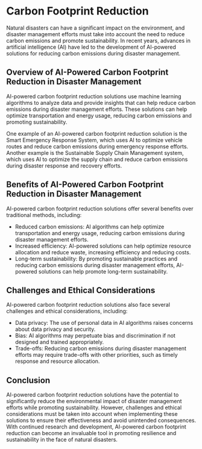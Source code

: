 Carbon Footprint Reduction
==============================================================================

Natural disasters can have a significant impact on the environment, and disaster management efforts must take into account the need to reduce carbon emissions and promote sustainability. In recent years, advances in artificial intelligence (AI) have led to the development of AI-powered solutions for reducing carbon emissions during disaster management.

Overview of AI-Powered Carbon Footprint Reduction in Disaster Management
------------------------------------------------------------------------

AI-powered carbon footprint reduction solutions use machine learning algorithms to analyze data and provide insights that can help reduce carbon emissions during disaster management efforts. These solutions can help optimize transportation and energy usage, reducing carbon emissions and promoting sustainability.

One example of an AI-powered carbon footprint reduction solution is the Smart Emergency Response System, which uses AI to optimize vehicle routes and reduce carbon emissions during emergency response efforts. Another example is the Sustainable Supply Chain Management system, which uses AI to optimize the supply chain and reduce carbon emissions during disaster response and recovery efforts.

Benefits of AI-Powered Carbon Footprint Reduction in Disaster Management
------------------------------------------------------------------------

AI-powered carbon footprint reduction solutions offer several benefits over traditional methods, including:

* Reduced carbon emissions: AI algorithms can help optimize transportation and energy usage, reducing carbon emissions during disaster management efforts.
* Increased efficiency: AI-powered solutions can help optimize resource allocation and reduce waste, increasing efficiency and reducing costs.
* Long-term sustainability: By promoting sustainable practices and reducing carbon emissions during disaster management efforts, AI-powered solutions can help promote long-term sustainability.

Challenges and Ethical Considerations
-------------------------------------

AI-powered carbon footprint reduction solutions also face several challenges and ethical considerations, including:

* Data privacy: The use of personal data in AI algorithms raises concerns about data privacy and security.
* Bias: AI algorithms may perpetuate bias and discrimination if not designed and trained appropriately.
* Trade-offs: Reducing carbon emissions during disaster management efforts may require trade-offs with other priorities, such as timely response and resource allocation.

Conclusion
----------

AI-powered carbon footprint reduction solutions have the potential to significantly reduce the environmental impact of disaster management efforts while promoting sustainability. However, challenges and ethical considerations must be taken into account when implementing these solutions to ensure their effectiveness and avoid unintended consequences. With continued research and development, AI-powered carbon footprint reduction can become an invaluable tool in promoting resilience and sustainability in the face of natural disasters.
